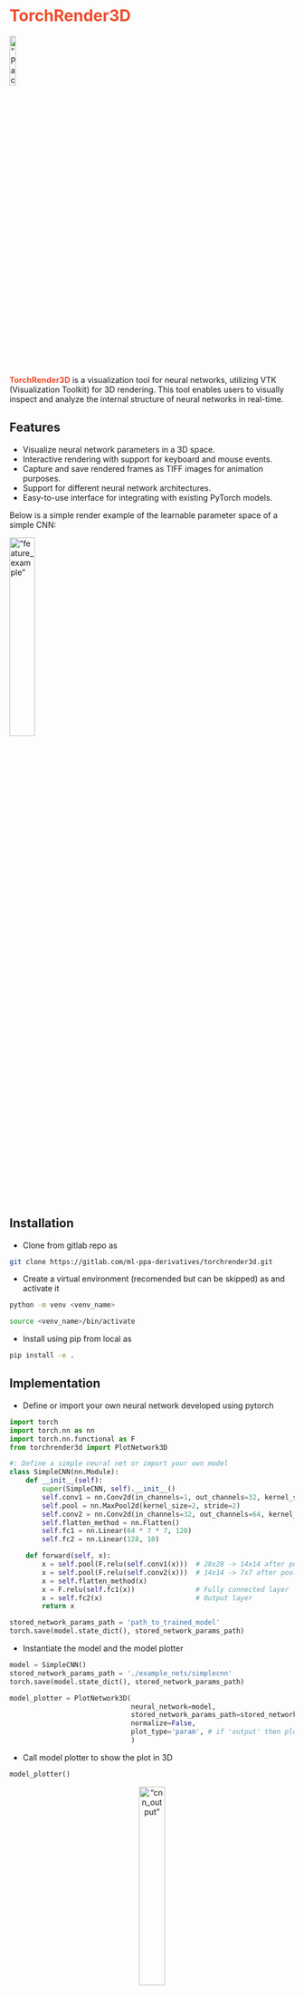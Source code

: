 # <span style="color:#EE4C2C">TorchRender3D </span>


<img src="./graphics/logo.png" alt= “PackageLogo” width=15% height=15%>


**<span style="color:#EE4C2C">TorchRender3D</span>** is a visualization tool for neural networks, utilizing VTK (Visualization Toolkit) for 3D rendering. This tool enables users to visually inspect and analyze the internal structure of neural networks in real-time.

## Features

- Visualize neural network parameters in a 3D space.
- Interactive rendering with support for keyboard and mouse events.
- Capture and save rendered frames as TIFF images for animation purposes.
- Support for different neural network architectures.
- Easy-to-use interface for integrating with existing PyTorch models.

Below is a simple render example of the learnable parameter space of a simple CNN:

<img src="./graphics/3d_animate.gif" alt= “feature_example” width=30% height=30%>

## Installation

- Clone from gitlab repo as

```bash
git clone https://gitlab.com/ml-ppa-derivatives/torchrender3d.git
```

- Create a virtual environment (recomended but can be skipped) as and activate it

```bash
python -m venv <venv_name>
```

```bash
source <venv_name>/bin/activate
```

- Install using pip from local as 

```bash
pip install -e .
```

## Implementation

- Define or import your own neural network developed using pytorch

```python
import torch
import torch.nn as nn
import torch.nn.functional as F
from torchrender3d import PlotNetwork3D

#: Define a simple neural net or import your own model
class SimpleCNN(nn.Module):
    def __init__(self):
        super(SimpleCNN, self).__init__()        
        self.conv1 = nn.Conv2d(in_channels=1, out_channels=32, kernel_size=3, stride=1, padding=1)
        self.pool = nn.MaxPool2d(kernel_size=2, stride=2)
        self.conv2 = nn.Conv2d(in_channels=32, out_channels=64, kernel_size=3, stride=1, padding=1) 
        self.flatten_method = nn.Flatten()       
        self.fc1 = nn.Linear(64 * 7 * 7, 128)
        self.fc2 = nn.Linear(128, 10)

    def forward(self, x):        
        x = self.pool(F.relu(self.conv1(x)))  # 28x28 -> 14x14 after pool
        x = self.pool(F.relu(self.conv2(x)))  # 14x14 -> 7x7 after pool       
        x = self.flatten_method(x)
        x = F.relu(self.fc1(x))               # Fully connected layer
        x = self.fc2(x)                       # Output layer
        return x

stored_network_params_path = 'path_to_trained_model'
torch.save(model.state_dict(), stored_network_params_path)
```

- Instantiate the model and the model plotter

```python
model = SimpleCNN()    
stored_network_params_path = './example_nets/simplecnn'
torch.save(model.state_dict(), stored_network_params_path)

model_plotter = PlotNetwork3D(
                              neural_network=model,
                              stored_network_params_path=stored_network_params_path, #: can be a random string, but required a valid path for updating feature
                              normalize=False,
                              plot_type='param', # if 'output' then plots the output of each steps in the forward method; elif 'param' then shows the learnable parameters
                              )

```
- Call model plotter to show the plot in 3D

```python
model_plotter()
```
<div align="center">
<img src="./graphics/simple_cnn_param.gif" alt= “cnn_output” width=30% height=30%>
</div>

- Visualize network parameter evolution during training
```python
#: call it with the 'update_with_timer' parameter and 'timer_interval' (if True) else can be updating by clicking 'u'
model_plotter(update_with_timer = True,timer_interval: int = 5000) 
```

- The plots during each update can be stored as tiff file format, later to visualize as an animation
```python
#: if make_animation==True, then instantiate the model_plotter with 'output_anim_folder' set to a valid path
model_plotter(update_with_timer = True,timer_interval: int = 5000,make_animation=True) 
```

- Same strategy can be used also to visualize the outputs from each steps of the forward method of the neural net by instatiating the model_plotter with the parameter plot_type='output'. An example is shown below

<div align="center">
<img src="./graphics/cnn_output.gif" alt= “cnn_output” width=30% height=30%>
</div>

## Requirements

- Python 3.x
- VTK
- NumPy
- PyTorch

## Authors and acknowledgment
**Authors**: Tanumoy Saha   
**Acknowledgment**: We would like to acknowledge PUNCH4NFDI and InterTwin consortium for the funding and the members of TA5 for their valuable support 

## Project 
Initial stage of development (Version: 0.1). 
